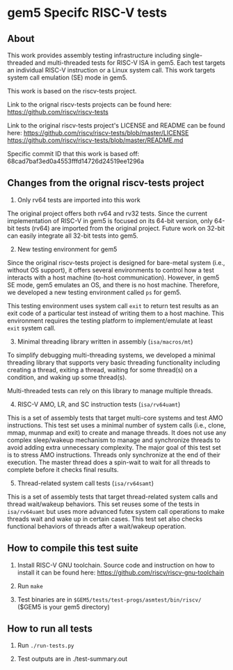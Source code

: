 gem5 Specifc RISC-V tests
=========================

About
-----

This work provides assembly testing infrastructure including single-threaded
and multi-threaded tests for RISC-V ISA in gem5. Each test targets an
individual RISC-V instruction or a Linux system call. This work targets
system call emulation (SE) mode in gem5.

This work is based on the riscv-tests project.

Link to the orignal riscv-tests projects can be found here:
  https://github.com/riscv/riscv-tests

Link to the original riscv-tests project's LICENSE and README can be found
here:
  https://github.com/riscv/riscv-tests/blob/master/LICENSE
  https://github.com/riscv/riscv-tests/blob/master/README.md

Specific commit ID that this work is based off:
  68cad7baf3ed0a4553fffd14726d24519ee1296a

Changes from the orignal riscv-tests project
--------------------------------------------

1. Only rv64 tests are imported into this work

The original project offers both rv64 and rv32 tests. Since the current
implementation of RISC-V in gem5 is focused on its 64-bit version, only
64-bit tests (rv64) are imported from the original project. Future work
on 32-bit can easily integrate all 32-bit tests into gem5.

2. New testing environment for gem5

Since the original riscv-tests project is designed for bare-metal system (i.e.,
without OS support), it offers several environments to control how a test
interacts with a host machine (to-host communication). However, in gem5 SE
mode, gem5 emulates an OS, and there is no host machine. Therefore, we
developed a new testing environment called `ps` for gem5.

This testing environment uses system call `exit` to return test results as an
exit code of a particular test instead of writing them to a host machine. This
environment requires the testing platform to implement/emulate at least `exit`
system call.

3. Minimal threading library written in assembly (`isa/macros/mt`)

To simplify debugging multi-threading systems, we developed a minimal threading
library that supports very basic threading functionality including creating a
thread, exiting a thread, waiting for some thread(s) on a condition, and waking
up some thread(s).

Multi-threaded tests can rely on this library to manage multiple threads.

4. RISC-V AMO, LR, and SC instruction tests (`isa/rv64uamt`)

This is a set of assembly tests that target multi-core systems and test AMO
instructions. This test set uses a minimal number of system calls (i.e., clone,
mmap, munmap and exit) to create and manage threads.  It does not use any
complex sleep/wakeup mechanism to manage and synchronize threads to avoid
adding extra unnecessary complexity. The major goal of this test set is to
stress AMO instructions. Threads only synchronize at the end of their
execution. The master thread does a spin-wait to wait for all threads to
complete before it checks final results.

5. Thread-related system call tests (`isa/rv64samt`)

This is a set of assembly tests that target thread-related system calls and
thread wait/wakeup behaviors. This set reuses some of the tests in
`isa/rv64uamt` but uses more advanced futex system call operations to make
threads wait and wake up in certain cases. This test set also checks functional
behaviors of threads after a wait/wakeup operation.

How to compile this test suite
------------------------------

1. Install RISC-V GNU toolchain. Source code and instruction on how to install
it can be found here: https://github.com/riscv/riscv-gnu-toolchain

2. Run `make`

3. Test binaries are in `$GEM5/tests/test-progs/asmtest/bin/riscv/` ($GEM5 is
your gem5 directory)

How to run all tests
--------------------

1. Run `./run-tests.py`

2. Test outputs are in ./test-summary.out
